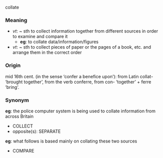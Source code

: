 collate
### Meaning
+ _vt_: ~ sth to collect information together from different sources in order to examine and compare it
	+ __eg__: to collate data/information/figures
+ _vt_: ~ sth to collect pieces of paper or the pages of a book, etc. and arrange them in the correct order

### Origin

mid 16th cent. (in the sense ‘confer a benefice upon’): from Latin collat- ‘brought together’, from the verb conferre, from con- ‘together’ + ferre ‘bring’.

### Synonym

__eg__: the police computer system is being used to collate information from across Britain

+ COLLECT
+ opposite(s): SEPARATE

__eg__: what follows is based mainly on collating these two sources

+ COMPARE


